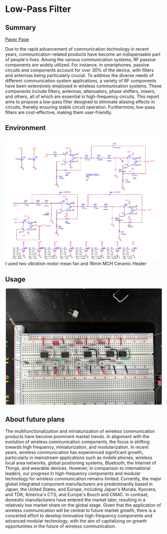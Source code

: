 # Low-Pass Filter
## Summary 
[Paper Page](https://github.com/DennisHsu716/project2.github.io/blob/main/project2/file/paper.pdf)

Due to the rapid advancement of communication technology in recent years, communication-related products have become an indispensable part of people's lives. Among the various communication systems, RF passive components are widely utilized. For instance, in smartphones, passive circuits and components account for over 30% of the device, with filters and antennas being particularly crucial. To address the diverse needs of different communication system applications, a variety of RF components have been extensively employed in wireless communication systems. These components include filters, antennas, attenuators, phase shifters, mixers, and others, all of which are essential in high-frequency circuits. This report aims to propose a low-pass filter designed to eliminate aliasing effects in circuits, thereby ensuring stable circuit operation. Furthermore, low-pass filters are cost-effective, making them user-friendly.

## Environment
![image](https://github.com/DennisHsu716/project2.github.io/blob/main/project2/file/orcad.png)
I used two vibration motor mean fan and 16mm MCH Ceramic Heater

## Usage
![image](https://github.com/DennisHsu716/project2.github.io/blob/main/project2/file/%E8%9E%A2%E5%B9%95%E6%93%B7%E5%8F%96%E7%95%AB%E9%9D%A2%202024-07-09%20122815.png)


## About future plans
The multifunctionalization and miniaturization of wireless communication products have become prominent market trends. In alignment with the evolution of wireless communication components, the focus is shifting towards high frequency, miniaturization, and modularization. In recent years, wireless communication has experienced significant growth, particularly in mainstream applications such as mobile phones, wireless local area networks, global positioning systems, Bluetooth, the Internet of Things, and wearable devices. However, in comparison to international leaders, our progress in high-frequency components and modular technology for wireless communication remains limited. Currently, the major global integrated component manufacturers are predominantly based in Japan, the United States, and Europe, including Japan's Murata, Kyocera, and TDK; America's CTS; and Europe's Bosch and CMAC. In contrast, domestic manufacturers have entered the market later, resulting in a relatively low market share on the global stage. Given that the application of wireless communication will be central to future market growth, there is a concerted effort to develop innovative high-frequency components and advanced modular technology, with the aim of capitalizing on growth opportunities in the future of wireless communication.

